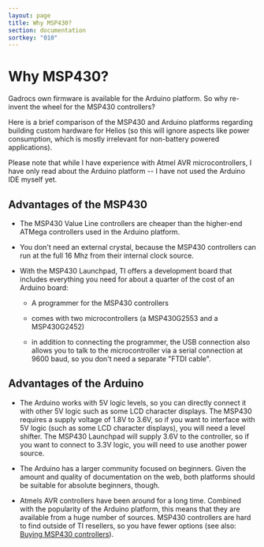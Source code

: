 ```yaml
---
layout: page
title: Why MSP430?
section: documentation
sortkey: "010"
---
```


# Why MSP430?

Gadrocs own firmware is available for the Arduino platform. So why
re-invent the wheel for the MSP430 controllers?

Here is a brief comparison of the MSP430 and Arduino platforms
regarding building custom hardware for Helios (so this will ignore
aspects like power consumption, which is mostly irrelevant for
non-battery powered applications).

Please note that while I have experience with Atmel AVR
microcontrollers, I have only read about the Arduino platform -- I
have not used the Arduino IDE myself yet.

## Advantages of the MSP430

* The MSP430 Value Line controllers are cheaper than the
  higher-end ATMega controllers used in the Arduino platform.

* You don't need an external crystal, because the MSP430 controllers
   can run at the full 16 Mhz from their internal clock source.

* With the MSP430 Launchpad, TI offers a development board that
includes everything you need for about a quarter of the cost of an
Arduino board:

  - A programmer for the MSP430 controllers

  - comes with two microcontrollers (a MSP430G2553 and a MSP430G2452)

  - in addition to connecting the programmer, the USB connection also
    allows you to talk to the microcontroller via a serial connection
    at 9600 baud, so you don't need a separate "FTDI cable".


## Advantages of the Arduino

* The Arduino works with 5V logic levels, so you can directly connect
  it with other 5V logic such as some LCD character displays. The
  MSP430 requires a supply voltage of 1.8V to 3.6V, so if you want to
  interface with 5V logic (such as some LCD character displays), you
  will need a level shifter. The MSP430 Launchpad will supply 3.6V to
  the controller, so if you want to connect to 3.3V logic, you will
  need to use another power source.

* The Arduino has a larger community focused on beginners. Given the
  amount and quality of documentation on the web, both platforms
  should be suitable for absolute beginners, though.

* Atmels AVR controllers have been around for a long time. Combined
  with the popularity of the Arduino platform, this means that they
  are available from a huge number of sources. MSP430 controllers are
  hard to find outside of TI resellers, so you have fewer options (see
  also: [Buying MSP430 controllers](/sourcing-msp430)).
